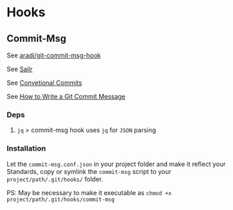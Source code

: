 # Hooks
## Commit-Msg
See [aradi/git-commit-msg-hook](https://gist.github.com/aradi/a651ee97cc6bd09acb237794a05eaa7f)

See [Sailr](https://github.com/craicoverflow/sailr)

See [Convetional Commits](https://www.conventionalcommits.org/en/v1.0.0/)

See [How to Write a Git Commit Message](https://chris.beams.io/posts/git-commit/)

### Deps
1. `jq` > commit-msg hook uses `jq` for `JSON` parsing

### Installation
Let the `commit-msg.conf.json` in your project folder and make it reflect your Standards, copy or symlink the `commit-msg` script to your `project/path/.git/hooks/` folder. 

PS: May be necessary to make it executable as `chmod +x project/path/.git/hooks/commit-msg`